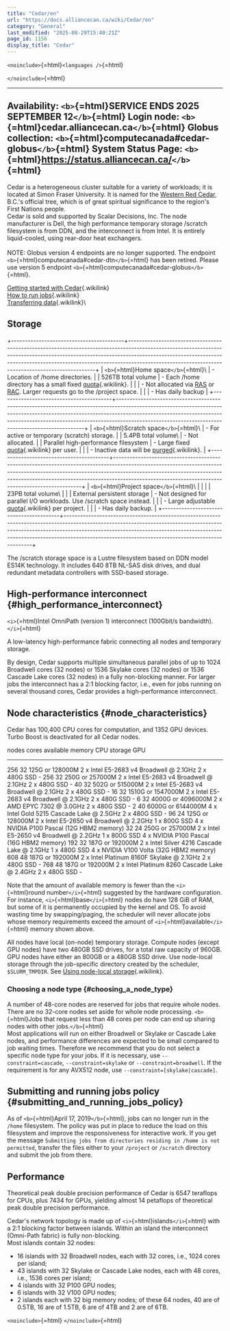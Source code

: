 ```yaml
---
title: "Cedar/en"
url: "https://docs.alliancecan.ca/wiki/Cedar/en"
category: "General"
last_modified: "2025-08-29T15:40:21Z"
page_id: 1156
display_title: "Cedar"
---
```


`<noinclude>`{=html}`<languages />`{=html}

`</noinclude>`{=html}

  -------------------------------------------------------------------------------
  Availability: `<b>`{=html}SERVICE ENDS 2025 SEPTEMBER 12`</b>`{=html}
  Login node: `<b>`{=html}cedar.alliancecan.ca`</b>`{=html}
  Globus collection: `<b>`{=html}computecanada#cedar-globus`</b>`{=html}
  System Status Page: `<b>`{=html}<https://status.alliancecan.ca/>`</b>`{=html}
  -------------------------------------------------------------------------------

Cedar is a heterogeneous cluster suitable for a variety of workloads; it is located at Simon Fraser University. It is named for the [Western Red Cedar](https://en.wikipedia.org/wiki/Thuja_plicata), B.C.'s official tree, which is of great spiritual significance to the region\'s First Nations people.\
Cedar is sold and supported by Scalar Decisions, Inc. The node manufacturer is Dell, the high performance temporary storage /scratch filesystem is from DDN, and the interconnect is from Intel. It is entirely liquid-cooled, using rear-door heat exchangers.\
\
NOTE: Globus version 4 endpoints are no longer supported. The endpoint `<b>`{=html}computecanada#cedar-dtn`</b>`{=html} has been retired. Please use version 5 endpoint `<b>`{=html}computecanada#cedar-globus`</b>`{=html}.

[Getting started with Cedar](https://docs.alliancecan.ca/Getting_started "Getting started with Cedar"){.wikilink}\
[How to run jobs](https://docs.alliancecan.ca/Running_jobs "How to run jobs"){.wikilink}\
[Transferring data](https://docs.alliancecan.ca/Transferring_data "Transferring data"){.wikilink}\

## Storage

+-----------------------------------------+------------------------------------------------------------------------------------------------------------------------------------------------------------------------------------------------------------------------------------------------------------------------------------------------------------+
| `<b>`{=html}Home space`</b>`{=html}\    | - Location of /home directories.                                                                                                                                                                                                                                                                           |
| 526TB total volume                      | - Each /home directory has a small fixed [quota](https://docs.alliancecan.ca/Storage_and_file_management#Filesystem_quotas_and_policies "quota"){.wikilink}.                                                                                                                                                                           |
|                                         | - Not allocated via [RAS](https://alliancecan.ca/en/services/advanced-research-computing/accessing-resources/rapid-access-service) or [RAC](https://alliancecan.ca/en/services/advanced-research-computing/accessing-resources/resource-allocation-competition). Larger requests go to the /project space. |
|                                         | - Has daily backup                                                                                                                                                                                                                                                                                         |
+-----------------------------------------+------------------------------------------------------------------------------------------------------------------------------------------------------------------------------------------------------------------------------------------------------------------------------------------------------------+
| `<b>`{=html}Scratch space`</b>`{=html}\ | - For active or temporary (scratch) storage.                                                                                                                                                                                                                                                               |
| 5.4PB total volume\                     | - Not allocated.                                                                                                                                                                                                                                                                                           |
| Parallel high-performance filesystem    | - Large fixed [quota](https://docs.alliancecan.ca/Storage_and_file_management#Filesystem_quotas_and_policies "quota"){.wikilink} per user.                                                                                                                                                                                             |
|                                         | - Inactive data will be [purged](https://docs.alliancecan.ca/Scratch_purging_policy "purged"){.wikilink}.                                                                                                                                                                                                                              |
+-----------------------------------------+------------------------------------------------------------------------------------------------------------------------------------------------------------------------------------------------------------------------------------------------------------------------------------------------------------+
| `<b>`{=html}Project space`</b>`{=html}\ | \|                                                                                                                                                                                                                                                                                                         |
| 23PB total volume\                      |                                                                                                                                                                                                                                                                                                            |
| External persistent storage             | - Not designed for parallel I/O workloads. Use /scratch space instead.                                                                                                                                                                                                                                     |
|                                         | - Large adjustable [quota](https://docs.alliancecan.ca/Storage_and_file_management#Filesystem_quotas_and_policies "quota"){.wikilink} per project.                                                                                                                                                                                     |
|                                         | - Has daily backup.                                                                                                                                                                                                                                                                                        |
+-----------------------------------------+------------------------------------------------------------------------------------------------------------------------------------------------------------------------------------------------------------------------------------------------------------------------------------------------------------+

The /scratch storage space is a Lustre filesystem based on DDN model ES14K technology. It includes 640 8TB NL-SAS disk drives, and dual redundant metadata controllers with SSD-based storage.

## High-performance interconnect {#high_performance_interconnect}

`<i>`{=html}Intel OmniPath (version 1) interconnect (100Gbit/s bandwidth).`</i>`{=html}

A low-latency high-performance fabric connecting all nodes and temporary storage.

By design, Cedar supports multiple simultaneous parallel jobs of up to 1024 Broadwell cores (32 nodes) or 1536 Skylake cores (32 nodes) or 1536 Cascade Lake cores (32 nodes) in a fully non-blocking manner. For larger jobs the interconnect has a 2:1 blocking factor, i.e., even for jobs running on several thousand cores, Cedar provides a high-performance interconnect.

## Node characteristics {#node_characteristics}

Cedar has 100,400 CPU cores for computation, and 1352 GPU devices. Turbo Boost is deactivated for all Cedar nodes.

  nodes   cores   available memory    CPU                                             storage        GPU
  ------- ------- ------------------- ----------------------------------------------- -------------- ------------------------------------------
  256     32      125G or 128000M     2 x Intel E5-2683 v4 Broadwell @ 2.1GHz         2 x 480G SSD   \-
  256     32      250G or 257000M     2 x Intel E5-2683 v4 Broadwell @ 2.1GHz         2 x 480G SSD   \-
  40      32      502G or 515000M     2 x Intel E5-2683 v4 Broadwell @ 2.1GHz         2 x 480G SSD   \-
  16      32      1510G or 1547000M   2 x Intel E5-2683 v4 Broadwell @ 2.1GHz         2 x 480G SSD   \-
  6       32      4000G or 4096000M   2 x AMD EPYC 7302 @ 3.0GHz                      2 x 480G SSD   \-
  2       40      6000G or 6144000M   4 x Intel Gold 5215 Cascade Lake @ 2.5GHz       2 x 480G SSD   \-
  96      24      125G or 128000M     2 x Intel E5-2650 v4 Broadwell @ 2.2GHz         1 x 800G SSD   4 x NVIDIA P100 Pascal (12G HBM2 memory)
  32      24      250G or 257000M     2 x Intel E5-2650 v4 Broadwell @ 2.2GHz         1 x 800G SSD   4 x NVIDIA P100 Pascal (16G HBM2 memory)
  192     32      187G or 192000M     2 x Intel Silver 4216 Cascade Lake @ 2.1GHz     1 x 480G SSD   4 x NVIDIA V100 Volta (32G HBM2 memory)
  608     48      187G or 192000M     2 x Intel Platinum 8160F Skylake @ 2.1GHz       2 x 480G SSD   \-
  768     48      187G or 192000M     2 x Intel Platinum 8260 Cascade Lake @ 2.4GHz   2 x 480G SSD   \-

Note that the amount of available memory is fewer than the `<i>`{=html}round number`</i>`{=html} suggested by the hardware configuration. For instance, `<i>`{=html}base`</i>`{=html} nodes do have 128 GiB of RAM, but some of it is permanently occupied by the kernel and OS. To avoid wasting time by swapping/paging, the scheduler will never allocate jobs whose memory requirements exceed the amount of `<i>`{=html}available`</i>`{=html} memory shown above.

All nodes have local (on-node) temporary storage. Compute nodes (except GPU nodes) have two 480GB SSD drives, for a total raw capacity of 960GB. GPU nodes have either an 800GB or a 480GB SSD drive. Use node-local storage through the job-specific directory created by the scheduler, `$SLURM_TMPDIR`. See [Using node-local storage](https://docs.alliancecan.ca/Using_node-local_storage "Using node-local storage"){.wikilink}.

### Choosing a node type {#choosing_a_node_type}

A number of 48-core nodes are reserved for jobs that require whole nodes. There are no 32-core nodes set aside for whole node processing. `<b>`{=html}Jobs that request less than 48 cores per node can end up sharing nodes with other jobs.`</b>`{=html}\
Most applications will run on either Broadwell or Skylake or Cascade Lake nodes, and performance differences are expected to be small compared to job waiting times. Therefore we recommend that you do not select a specific node type for your jobs. If it is necessary, use `--constraint=cascade`, `--constraint=skylake` or `--constraint=broadwell`. If the requirement is for any AVX512 node, use `--constraint=[skylake|cascade]`.

## Submitting and running jobs policy {#submitting_and_running_jobs_policy}

As of `<b>`{=html}April 17, 2019`</b>`{=html}, jobs can no longer run in the `/home` filesystem. The policy was put in place to reduce the load on this filesystem and improve the responsiveness for interactive work. If you get the message `Submitting jobs from directories residing in /home is not permitted`, transfer the files either to your `/project` or `/scratch` directory and submit the job from there.

## Performance

Theoretical peak double precision performance of Cedar is 6547 teraflops for CPUs, plus 7434 for GPUs, yielding almost 14 petaflops of theoretical peak double precision performance.

Cedar\'s network topology is made up of `<i>`{=html}islands`</i>`{=html} with a 2:1 blocking factor between islands. Within an island the interconnect (Omni-Path fabric) is fully non-blocking.\
Most islands contain 32 nodes:

- 16 islands with 32 Broadwell nodes, each with 32 cores, i.e., 1024 cores per island;
- 43 islands with 32 Skylake or Cascade Lake nodes, each with 48 cores, i.e., 1536 cores per island;
- 4 islands with 32 P100 GPU nodes;
- 6 islands with 32 V100 GPU nodes;
- 2 islands each with 32 big memory nodes; of these 64 nodes, 40 are of 0.5TB, 16 are of 1.5TB, 6 are of 4TB and 2 are of 6TB.

`<noinclude>`{=html} `</noinclude>`{=html}
